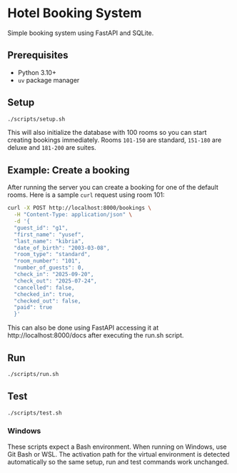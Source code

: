 # Hotel Booking System

Simple booking system using FastAPI and SQLite.

## Prerequisites
- Python 3.10+
- `uv` package manager

## Setup
```bash
./scripts/setup.sh
```


This will also initialize the database with 100 rooms so you can start creating
bookings immediately. Rooms `101-150` are standard, `151-180` are deluxe and
`181-200` are suites.


## Example: Create a booking
After running the server you can create a booking for one of the default rooms.
Here is a sample `curl` request using room 101:

```bash
curl -X POST http://localhost:8000/bookings \
  -H "Content-Type: application/json" \
  -d '{
  "guest_id": "g1",
  "first_name": "yusef",
  "last_name": "kibria",
  "date_of_birth": "2003-03-08",
  "room_type": "standard",
  "room_number": "101",
  "number_of_guests": 0,
  "check_in": "2025-09-20",
  "check_out": "2025-07-24",
  "cancelled": false,
  "checked_in": true,
  "checked_out": false,
  "paid": true
  }'
```

This can also be done using FastAPI accessing it at http://localhost:8000/docs after executing the run.sh script.

## Run
```bash
./scripts/run.sh
```

## Test
```bash
./scripts/test.sh
```

### Windows
These scripts expect a Bash environment. When running on Windows, use Git
Bash or WSL. The activation path for the virtual environment is detected
automatically so the same setup, run and test commands work unchanged.

